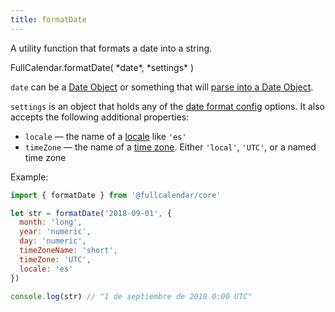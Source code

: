 ```yaml
---
title: formatDate
---
```


A utility function that formats a date into a string.

<div class='spec' markdown='1'>
FullCalendar.formatDate( *date*, *settings* )
</div>

`date` can be a [Date Object](date-object) or something that will [parse into a Date Object](date-parsing).

`settings` is an object that holds any of the [date format config](date-formatting) options. It also accepts the following additional properties:

- `locale` &mdash; the name of a [locale](locale) like `'es'`
- `timeZone` &mdash; the name of a [time zone](timeZone). Either `'local'`, `'UTC'`, or a named time zone

Example:

```js
import { formatDate } from '@fullcalendar/core'

let str = formatDate('2018-09-01', {
  month: 'long',
  year: 'numeric',
  day: 'numeric',
  timeZoneName: 'short',
  timeZone: 'UTC',
  locale: 'es'
})

console.log(str) // "1 de septiembre de 2018 0:00 UTC"
```
